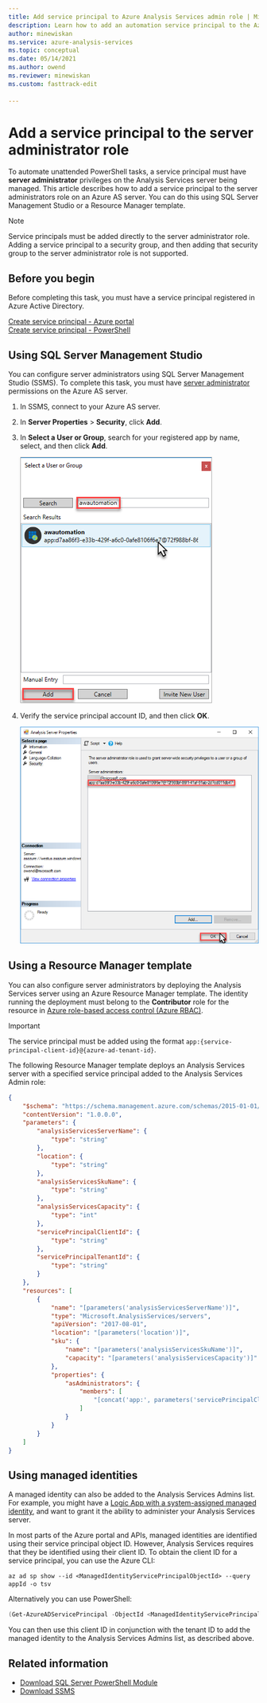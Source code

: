 ```yaml
---
title: Add service principal to Azure Analysis Services admin role | Microsoft Docs
description: Learn how to add an automation service principal to the Azure Analysis Services server admin role
author: minewiskan
ms.service: azure-analysis-services
ms.topic: conceptual
ms.date: 05/14/2021
ms.author: owend
ms.reviewer: minewiskan
ms.custom: fasttrack-edit

---
```


# Add a service principal to the server administrator role 

 To automate unattended PowerShell tasks, a service principal must have **server administrator** privileges on the Analysis Services server being managed. This article describes how to add a service principal to the server administrators role on an Azure AS server. You can do this using SQL Server Management Studio or a Resource Manager template. 

> [!NOTE]
> Service principals must be added directly to the server administrator role. Adding a service principal to a security group, and then adding that security group to the server administrator role is not supported. 

## Before you begin
Before completing this task, you must have a service principal registered in Azure Active Directory.

[Create service principal - Azure portal](../active-directory/develop/howto-create-service-principal-portal.md)   
[Create service principal - PowerShell](../active-directory/develop/howto-authenticate-service-principal-powershell.md)

## Using SQL Server Management Studio

You can configure server administrators using SQL Server Management Studio (SSMS). To complete this task, you must have [server administrator](analysis-services-server-admins.md) permissions on the Azure AS server. 

1. In SSMS, connect to your Azure AS server.
2. In **Server Properties** > **Security**, click **Add**.
3. In **Select a User or Group**, search for your registered app by name, select, and then click **Add**.

    ![Search for service principal account](./media/analysis-services-addservprinc-admins/aas-add-sp-ssms-picker.png)

4. Verify the service principal account ID, and then click **OK**.
    
    ![Screenshot that shows the service principal account ID and highlights the OK button.](./media/analysis-services-addservprinc-admins/aas-add-sp-ssms-add.png)

## Using a Resource Manager template

You can also configure server administrators by deploying the Analysis Services server using an Azure Resource Manager template. The identity running the deployment must belong to the **Contributor** role for the resource in [Azure role-based access control (Azure RBAC)](../role-based-access-control/overview.md).

> [!IMPORTANT]
> The service principal must be added using the format `app:{service-principal-client-id}@{azure-ad-tenant-id}`.

The following Resource Manager template deploys an Analysis Services server with a specified service principal added to the Analysis Services Admin role:

```json
{
    "$schema": "https://schema.management.azure.com/schemas/2015-01-01/deploymentTemplate.json#",
    "contentVersion": "1.0.0.0",
    "parameters": {
        "analysisServicesServerName": {
            "type": "string"
        },
        "location": {
            "type": "string"
        },
        "analysisServicesSkuName": {
            "type": "string"
        },
        "analysisServicesCapacity": {
            "type": "int"
        },
        "servicePrincipalClientId": {
            "type": "string"
        },
        "servicePrincipalTenantId": {
            "type": "string"
        }
    },
    "resources": [
        {
            "name": "[parameters('analysisServicesServerName')]",
            "type": "Microsoft.AnalysisServices/servers",
            "apiVersion": "2017-08-01",
            "location": "[parameters('location')]",
            "sku": {
                "name": "[parameters('analysisServicesSkuName')]",
                "capacity": "[parameters('analysisServicesCapacity')]"
            },
            "properties": {
                "asAdministrators": {
                    "members": [
                        "[concat('app:', parameters('servicePrincipalClientId'), '@', parameters('servicePrincipalTenantId'))]"
                    ]
                }
            }
        }
    ]
}
```

## Using managed identities

A managed identity can also be added to the Analysis Services Admins list. For example, you might have a [Logic App with a system-assigned managed identity](../logic-apps/create-managed-service-identity.md), and want to grant it the ability to administer your Analysis Services server.

In most parts of the Azure portal and APIs, managed identities are identified using their service principal object ID. However, Analysis Services requires that they be identified using their client ID. To obtain the client ID for a service principal, you can use the Azure CLI:

```azurecli
az ad sp show --id <ManagedIdentityServicePrincipalObjectId> --query appId -o tsv
```

Alternatively you can use PowerShell:

```powershell
(Get-AzureADServicePrincipal -ObjectId <ManagedIdentityServicePrincipalObjectId>).AppId
```

You can then use this client ID in conjunction with the tenant ID to add the managed identity to the Analysis Services Admins list, as described above.

## Related information

* [Download SQL Server PowerShell Module](/sql/ssms/download-sql-server-ps-module)   
* [Download SSMS](/sql/ssms/download-sql-server-management-studio-ssms)
